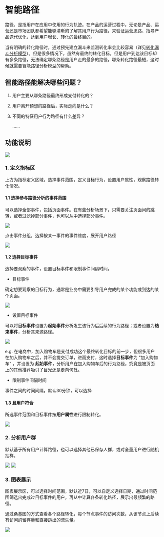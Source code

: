 # 智能路径

路径，是指用户在应用中使用的行为轨迹。在产品的运营过程中，无论是产品、运营还是市场团队都希望能够清晰的了解其用户行为路径，来验证运营思路、指导产品迭代优化，达到用户增长、转化的最终目的。

当有明确的转化路径时，通过预先建立漏斗来监测转化率会比较容易（详见[转化漏斗分析模型](funnel.md)）。但是很多情况下，虽然有最终的转化目标，但是用户到达该目标却有多条路径，无法确定哪条路径是用户走的最多的路径，哪条转化路径最短，这时候就需要智能路径分析模型的帮助。

## 智能路径能解决哪些问题？

1. 用户主要从哪条路径最终形成支付转化的？
2. 用户离开预想的路径后，实际走向是什么？
3. 不同的特征用户行为路径有什么差异？

   ……

## 功能说明

![ ](https://imguserradar.analysys.cn/fangzhou/img/2018/08/201808201003124639.png)

### 1. 定义指标区

上方为指标定义区域，选择事件范围，定义目标行为，设置用户属性，观察路径转化情况。

#### 1.1 选择参与路径分析的事件范围

可以选择全部事件，包括页面事件。在有些分析场景下，只需要关注页面间的跳转，或者过滤掉部分事件，也可以从中选择部分事件。

![ ](https://imguserradar.analysys.cn/fangzhou/img/2018/08/201808201110253178.png)

点击事件分组，选择按某一事件的事件维度，展开用户路径

![ ](https://imguserradar.analysys.cn/fangzhou/img/2019/03/201903151428012195.jpg)

#### 1.2 选择目标事件

选择要观察的事件，设置目标事件和限制事件间隔时间。

* 目标事件

确定想要观察的目标行为，通常是业务中需要引导用户完成的某个功能或到达的某个页面。

![ ](https://imguserradar.analysys.cn/fangzhou/img/2018/08/201808201118198157.png)

* 设置目标事件

可以将**目标事件**设置为**起始事件**分析发生该行为后后续的行为路径；或者设置为**结束事件**，分析其来源路径。

![ ](https://imguserradar.analysys.cn/fangzhou/img/2018/08/201808201118190152.png)

e.g. 在电商中，加入购物车是支付成功这个最终转化目标的前一步，但很多用户在加入购物车之后，并不会提交订单，进而支付，这时选择**目标事件**为 "加入购物车" ，并设置为 **起始事件**，分析用户在加入购物车后的行为路径，究竟是被页面上的其他推荐吸引了目光还是走向何处。

* 限制事件间隔时间

事件之间的时间间隔，默认30分钟，可以选择

#### 1.3 且用户符合

所选事件范围和目标事件按**用户属性**进行限制转化。

![ ](https://imguserradar.analysys.cn/fangzhou/img/2018/08/201808201133041455.png)

### 2. 分析用户群

默认基于所有用户计算路径，也可以选择其他已保存人群，或对全量用户进行随机抽样。

![ ](https://imguserradar.analysys.cn/fangzhou/img/2018/08/201808201143399817.png) ![ ](https://imguserradar.analysys.cn/fangzhou/img/2018/08/201808201143390278.png)

### 3. 图表展示

图表展示区，可以选择时间范围，默认近7日，可以自定义选择日期，通过时间范围筛选出完成过目标事件的用户，再从中计算各条转化路径，展示出最频繁的路径。

通过桑基图的方式查看各个路径转化，每个节点事件的访问次数，从该节点上后续有访问的留存量和直接跳出的流失量。

![ ](https://imguserradar.analysys.cn/fangzhou/img/2018/05/201805162115068370.png)



